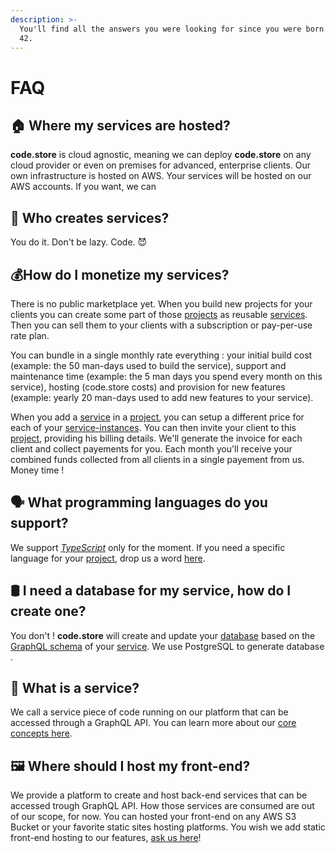 ```yaml
---
description: >-
  You'll find all the answers you were looking for since you were born. TL;DR>
  42.
---
```


# FAQ

## 🏠 Where my services are hosted?

**code.store**  is cloud agnostic, meaning we can deploy **code.store** on any cloud provider or even on premises for advanced, enterprise clients. Our own infrastructure is hosted on AWS. Your services will be hosted on our AWS accounts. If you want, we can 

## 🦄 Who creates services?

You do it. Don't be lazy. Code. 😈

## 💰How do I monetize my services? 

There is no public marketplace yet. When you build new projects for your clients you can create some part of those [projects](core-concepts.md#project) as reusable [services](core-concepts.md#service). Then you can sell them to your clients with a subscription or pay-per-use rate plan. 

You can bundle in a single monthly rate everything : your initial build cost \(example: the 50 man-days used to build the service\), support and maintenance time \(example: the 5 man days you spend every month on this service\), hosting \(code.store costs\) and provision for new features \(example: yearly 20 man-days used to add new features to your service\). 

When you add a [service](core-concepts.md#service) in a [project](core-concepts.md#project), you can setup a different price for each of your [service-instances](core-concepts.md#service-instance). You can then invite your client to this [project](core-concepts.md#project), providing his billing details. We'll generate the invoice for each client and collect payements for you. Each month you'll receive your combined funds collected from all clients in a single payement from us. Money time !

## 🗣️ What programming languages do you support?

We support [_TypeScript_](https://www.typescriptlang.org/) only for the moment. If you need a specific language for your [project](core-concepts.md#project), drop us a word [here](https://spectrum.chat/code-store).

## 🛢 I need a database for my service, how do I create one?

You don't ! **code.store** will create and update your [database](core-concepts.md#database) based on the [GraphQL schema](core-concepts.md#schema-or-graphql-schema) of your [service](core-concepts.md#service). We use PostgreSQL to generate database .

## 🧱 What is a service?

We call a service piece of code running on our platform that can be accessed through a GraphQL API. You can learn more about our [core concepts here](core-concepts.md).

## 🖼️ Where should I host my front-end?

We provide a platform to create and host back-end services that can be accessed trough GraphQL API. How those services are consumed are out of our scope, for now. You can hosted your front-end on any AWS S3 Bucket or your favorite static sites hosting platforms. You wish we add static front-end hosting to our features, [ask us here](https://spectrum.chat/code-store)!

